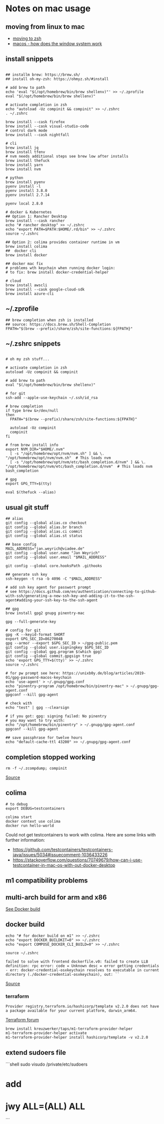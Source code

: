 # Notes on mac usage

## moving from linux to mac

- [moving to zsh](https://scriptingosx.com/2019/06/moving-to-zsh/)
- [macos - how does the window system work](https://apple.stackexchange.com/questions/339214/whats-the-difference-between-minimize-and-hide-between-maximize-and-fullscreen)

## install snippets

```shell

## installm brew: https://brew.sh/
## install oh-my-zsh: https://ohmyz.sh/#install

# add brew to path
echo 'eval "$(/opt/homebrew/bin/brew shellenv)"' >> ~/.zprofile
eval "$(/opt/homebrew/bin/brew shellenv)"

# activate completion in zsh
echo "autoload -Uz compinit && compinit" >> ~/.zshrc
. ~/.zshrc

brew install --cask firefox
brew install --cask visual-studio-code
# control dark mode
brew install --cask nightfall

# cli
brew install jq
brew install tfenv
# nvm needs additional steps see brew low after installs
brew install thefuck
brew install yarn
brew install nvm

# python
brew install pyenv
pyenv install -l
pyenv install 3.8.0
pyenv install 2.7.14

pyenv local 2.8.0

# docker & Kubernetes
## Option 1: Rancher Desktop
brew install --cask rancher
echo "# rancher desktop" >> ~/.zshrc
echo "export PATH=$PATH:$HOME/.rd/bin" >> ~/.zshrc
source ~/.zshrc

## Option 2: colima provides container runtime in vm
brew install colima
##  docker cli
brew install docker

## docker mac fix
# problems wth keychain when running docker login:
# to fix: brew install docker-credential-helper

# cloud
brew install awscli
brew install --cask google-cloud-sdk
brew install azure-cli

```

## ~/.zprofile

```shell
## brew completion when zsh is installed
## source: https://docs.brew.sh/Shell-Completion
FPATH="$(brew --prefix)/share/zsh/site-functions:${FPATH}"
```

## ~/.zshrc snippets

```shell

# oh my zsh stuff... 

# activate completion in zsh
autoload -Uz compinit && compinit

# add brew to path
eval "$(/opt/homebrew/bin/brew shellenv)"

# for git
ssh-add --apple-use-keychain ~/.ssh/id_rsa

# brew completion
if type brew &>/dev/null
then
  FPATH="$(brew --prefix)/share/zsh/site-functions:${FPATH}"

  autoload -Uz compinit
  compinit
fi

# from brew install info
export NVM_DIR="$HOME/.nvm"
  [ -s "/opt/homebrew/opt/nvm/nvm.sh" ] && \. "/opt/homebrew/opt/nvm/nvm.sh"  # This loads nvm
  [ -s "/opt/homebrew/opt/nvm/etc/bash_completion.d/nvm" ] && \. "/opt/homebrew/opt/nvm/etc/bash_completion.d/nvm"  # This loads nvm bash_completion

# gpg
export GPG_TTY=$(tty)

eval $(thefuck --alias)

```

## usual git stuff

```shell
## alias
git config --global alias.co checkout
git config --global alias.br branch
git config --global alias.ci commit
git config --global alias.st status

## base config
MAIL_ADDRESS="jan.weyrich@viadee.de"
git config --global user.name "Jan Weyrich"
git config --global user.email "$MAIL_ADDRESS"

git config --global core.hooksPath .githooks

## generate ssh key
ssh-keygen -t rsa -b 4096 -C "$MAIL_ADDRESS"

# add ssh key agent for passwort prompt
# see https://docs.github.com/en/authentication/connecting-to-github-with-ssh/generating-a-new-ssh-key-and-adding-it-to-the-ssh-agent#adding-your-ssh-key-to-the-ssh-agent

## gpg
brew install gpg2 gnupg pinentry-mac

gpg --full-generate-key

# config for git
gpg -K --keyid-format SHORT
export GPG_SEC_ID=8627004B
gpg --armor --export $GPG_SEC_ID > ~/gpg-public.pem
git config --global user.signingkey $GPG_SEC_ID
git config --global gpg.program $(which gpg)
git config --global commit.gpgsign true
echo 'export GPG_TTY=$(tty)' >> ~/.zshrc
source ~/.zshrc

# for pw prompt see here: https://unixb0y.de/blog/articles/2019-01/gpg-password-macos-keychain
echo 'use-agent' > ~/.gnupg/gpg.conf
echo "pinentry-program /opt/homebrew/bin/pinentry-mac" > ~/.gnupg/gpg-agent.conf
gpgconf --kill gpg-agent

# check with
echo "test" | gpg --clearsign

# if you got: gpg: signing failed: No pinentry
# you may want to try with:
echo "/opt/homebrew/bin/pinentry" > ~/.gnupg/gpg-agent.conf
gpgconf --kill gpg-agent

## save passphrase for twelve hours
echo "default-cache-ttl 43200" >> ~/.gnupg/gpg-agent.conf
```

## completion stopped working

```shell
rm -f ~/.zcompdump; compinit
```

[Source](https://docs.brew.sh/Shell-Completion)

## colima 

```shell
# to debug
export DEBUG=testcontainers

colima start
docker context use colima
docker run hello-world
```

Could not get testcontainers to work with colima. Here are some links with further information:

- https://github.com/testcontainers/testcontainers-java/issues/5034#issuecomment-1036433226
- https://stackoverflow.com/questions/70749679/how-can-i-use-testcontainer-in-mac-os-with-out-docker-desktop

## m1 compatibility problems

## multi-arch build for arm and x86 

[See Docker build](./docker/docker-build.md)

## docker build

```shell
echo "# for docker build on m1" >> ~/.zshrc
echo "export DOCKER_BUILDKIT=0" >> ~/.zshrc
echo "export COMPOSE_DOCKER_CLI_BUILD=0" >> ~/.zshrc

source ~/.zshrc
```

```shell
failed to solve with frontend dockerfile.v0: failed to create LLB definition: rpc error: code = Unknown desc = error getting credentials - err: docker-credential-osxkeychain resolves to executable in current directory (./docker-credential-osxkeychain), out: ``
```

[Source](https://stackoverflow.com/a/66695181)

### terraform

`Provider registry.terraform.io/hashicorp/template v2.2.0 does not have a package available for your current platform, darwin_arm64.`

[Terraform forum](https://discuss.hashicorp.com/t/template-v2-2-0-does-not-have-a-package-available-mac-m1/35099/7)

```shell
brew install kreuzwerker/taps/m1-terraform-provider-helper
m1-terraform-provider-helper activate
m1-terraform-provider-helper install hashicorp/template -v v2.2.0
```

## extend sudoers file

´´´shell
sudo visudo /private/etc/sudoers

# add

# jwy ALL=(ALL) ALL
´´´
